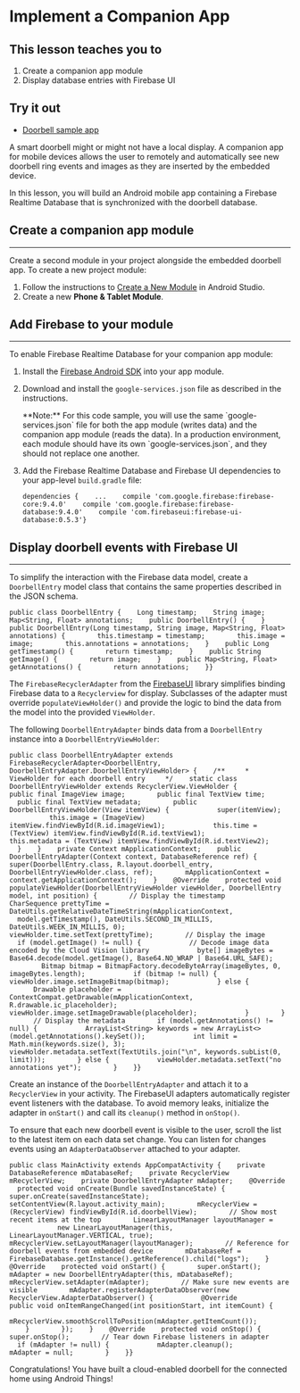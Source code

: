 # Implement a Companion App

## This lesson teaches you to

1.  Create a companion app module
2.  Display database entries with Firebase UI

## Try it out

*   [Doorbell sample app](https://github.com/androidthings/doorbell)

A smart doorbell might or might not have a local display. A companion app for mobile devices allows the user to remotely and automatically see new doorbell ring events and images as they are inserted by the embedded device.

In this lesson, you will build an Android mobile app containing a Firebase Realtime Database that is synchronized with the doorbell database.

## Create a companion app module

* * *

Create a second module in your project alongside the embedded doorbell app. To create a new project module:

1.  Follow the instructions to [Create a New Module](https://developer.android.google.cn/studio/projects/add-app-module.html) in Android Studio.
2.  Create a new **Phone & Tablet Module**.

## Add Firebase to your module

* * *

To enable Firebase Realtime Database for your companion app module:

1.  Install the [Firebase Android SDK](https://firebase.google.cn/docs/android/setup) into your app module.
2.  Download and install the `google-services.json` file as described in the instructions.

    <aside class="note">**Note:** <span>For this code sample, you will use the same `google-services.json` file for both the app module (writes data) and the companion app module (reads the data). In a production environment, each module should have its own `google-services.json`, and they should not replace one another.</span></aside>

3.  Add the Firebase Realtime Database and Firebase UI dependencies to your app-level `build.gradle` file:

        dependencies {    ...    compile 'com.google.firebase:firebase-core:9.4.0'    compile 'com.google.firebase:firebase-database:9.4.0'    compile 'com.firebaseui:firebase-ui-database:0.5.3'}

## Display doorbell events with Firebase UI

* * *

To simplify the interaction with the Firebase data model, create a `DoorbellEntry` model class that contains the same properties described in the JSON schema.

    public class DoorbellEntry {    Long timestamp;    String image;    Map<String, Float> annotations;    public DoorbellEntry() {    }    public DoorbellEntry(Long timestamp, String image, Map<String, Float> annotations) {        this.timestamp = timestamp;        this.image = image;        this.annotations = annotations;    }    public Long getTimestamp() {        return timestamp;    }    public String getImage() {        return image;    }    public Map<String, Float> getAnnotations() {        return annotations;    }}

The `FirebaseRecyclerAdapter` from the [FirebaseUI](https://github.com/firebase/FirebaseUI-Android) library simplifies binding Firebase data to a `Recyclerview` for display. Subclasses of the adapter must override `populateViewHolder()` and provide the logic to bind the data from the model into the provided `ViewHolder`.

The following `DoorbellEntryAdapter` binds data from a `DoorbellEntry` instance into a `DoorbellEntryViewHolder`:

    public class DoorbellEntryAdapter extends FirebaseRecyclerAdapter<DoorbellEntry, DoorbellEntryAdapter.DoorbellEntryViewHolder> {    /**     * ViewHolder for each doorbell entry     */    static class DoorbellEntryViewHolder extends RecyclerView.ViewHolder {        public final ImageView image;        public final TextView time;        public final TextView metadata;        public DoorbellEntryViewHolder(View itemView) {            super(itemView);            this.image = (ImageView) itemView.findViewById(R.id.imageView1);            this.time = (TextView) itemView.findViewById(R.id.textView1);            this.metadata = (TextView) itemView.findViewById(R.id.textView2);        }    }    private Context mApplicationContext;    public DoorbellEntryAdapter(Context context, DatabaseReference ref) {        super(DoorbellEntry.class, R.layout.doorbell_entry, DoorbellEntryViewHolder.class, ref);        mApplicationContext = context.getApplicationContext();    }    @Override    protected void populateViewHolder(DoorbellEntryViewHolder viewHolder, DoorbellEntry model, int position) {        // Display the timestamp        CharSequence prettyTime = DateUtils.getRelativeDateTimeString(mApplicationContext,                model.getTimestamp(), DateUtils.SECOND_IN_MILLIS, DateUtils.WEEK_IN_MILLIS, 0);        viewHolder.time.setText(prettyTime);        // Display the image        if (model.getImage() != null) {            // Decode image data encoded by the Cloud Vision library            byte[] imageBytes = Base64.decode(model.getImage(), Base64.NO_WRAP | Base64.URL_SAFE);            Bitmap bitmap = BitmapFactory.decodeByteArray(imageBytes, 0, imageBytes.length);            if (bitmap != null) {                viewHolder.image.setImageBitmap(bitmap);            } else {                Drawable placeholder =                        ContextCompat.getDrawable(mApplicationContext, R.drawable.ic_placeholder);                viewHolder.image.setImageDrawable(placeholder);            }        }        // Display the metadata        if (model.getAnnotations() != null) {            ArrayList<String> keywords = new ArrayList<>(model.getAnnotations().keySet());            int limit = Math.min(keywords.size(), 3);            viewHolder.metadata.setText(TextUtils.join("\n", keywords.subList(0, limit)));        } else {            viewHolder.metadata.setText("no annotations yet");        }    }}

Create an instance of the `DoorbellEntryAdapter` and attach it to a `RecyclerView` in your activity. The FirebaseUI adapters automatically register event listeners with the database. To avoid memory leaks, initialize the adapter in `onStart()` and call its `cleanup()` method in `onStop()`.

To ensure that each new doorbell event is visible to the user, scroll the list to the latest item on each data set change. You can listen for changes events using an `AdapterDataObserver` attached to your adapter.

    public class MainActivity extends AppCompatActivity {    private DatabaseReference mDatabaseRef;    private RecyclerView mRecyclerView;    private DoorbellEntryAdapter mAdapter;    @Override    protected void onCreate(Bundle savedInstanceState) {        super.onCreate(savedInstanceState);        setContentView(R.layout.activity_main);        mRecyclerView = (RecyclerView) findViewById(R.id.doorbellView);        // Show most recent items at the top        LinearLayoutManager layoutManager =                new LinearLayoutManager(this, LinearLayoutManager.VERTICAL, true);        mRecyclerView.setLayoutManager(layoutManager);        // Reference for doorbell events from embedded device        mDatabaseRef = FirebaseDatabase.getInstance().getReference().child("logs");    }    @Override    protected void onStart() {        super.onStart();        mAdapter = new DoorbellEntryAdapter(this, mDatabaseRef);        mRecyclerView.setAdapter(mAdapter);        // Make sure new events are visible        mAdapter.registerAdapterDataObserver(new RecyclerView.AdapterDataObserver() {            @Override            public void onItemRangeChanged(int positionStart, int itemCount) {                mRecyclerView.smoothScrollToPosition(mAdapter.getItemCount());            }        });    }    @Override    protected void onStop() {        super.onStop();        // Tear down Firebase listeners in adapter        if (mAdapter != null) {            mAdapter.cleanup();            mAdapter = null;        }    }}

Congratulations! You have built a cloud-enabled doorbell for the connected home using Android Things!


